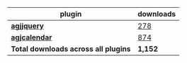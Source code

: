 plugin|downloads
------|----------
[**agjjquery**](https://www.npmjs.com/package/agjjquery)|[278](https://www.npmjs.com/package/agjjquery)
[**agjcalendar**](https://www.npmjs.com/package/agjcalendar)|[874](https://www.npmjs.com/package/agjcalendar)
**Total downloads across all plugins**|**1,152**
